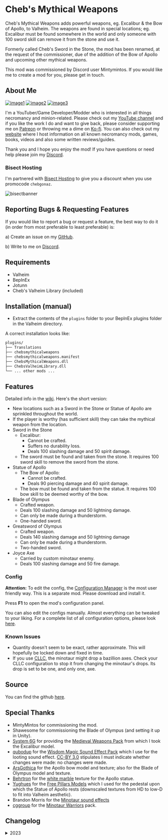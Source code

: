 # Cheb's Mythical Weapons

Cheb's Mythical Weapons adds powerful weapons, eg. Excalibur & the Bow of Apollo, to Valheim. The weapons are found in special locations; eg. Excalibur must be found somewhere in the world and only someone with 100 sword skill can remove it from the stone and use it.

Formerly called Cheb's Sword in the Stone, the mod has been renamed, at the request of the commissioner, due of the addition of the Bow of Apollo and upcoming other mythical weapons.

This mod was commissioned by Discord user Mintymintos. If you would like me to create a mod for you, please get in touch.

## About Me

[![image1](https://imgur.com/Fahi6sP.png)](https://necrobase.chebgonaz.com)
[![image2](https://imgur.com/X18OyQs.png)](https://ko-fi.com/chebgonaz)
[![image3](https://imgur.com/4e64jQ8.png)](https://www.patreon.com/chebgonaz?fan_landing=true)

I'm a YouTuber/Game Developer/Modder who is interested in all things necromancy and minion-related. Please check out my [YouTube channel](https://www.youtube.com/channel/UCPlZ1XnekiJxKymXbXyvkCg) and if you like the work I do and want to give back, please consider supporting me on [Patreon](https://www.patreon.com/chebgonaz?fan_landing=true) or throwing me a dime on [Ko-fi](https://ko-fi.com/chebgonaz). You can also check out my [website](https://necrobase.chebgonaz.com) where I host information on all known necromancy mods, games, books, videos and also some written reviews/guides.

Thank you and I hope you enjoy the mod! If you have questions or need help please join my [Discord](https://discord.com/invite/EB96ASQ).

### Bisect Hosting

I'm partnered with [Bisect Hosting](https://bisecthosting.com/chebgonaz) to give you a discount when you use promocode `chebgonaz`.

![bisectbanner](https://www.bisecthosting.com/partners/custom-banners/b2629ae1-293a-4094-9d2d-002d14529a82.webp)

## Reporting Bugs & Requesting Features

If you would like to report a bug or request a feature, the best way to do it (in order from most preferable to least preferable) is:

a) Create an issue on my [GitHub](hhttps://github.com/jpw1991/chebs-mythical-weapons).

b) Write to me on [Discord](https://discord.com/invite/EB96ASQ).

## Requirements

- Valheim
- BepInEx
- Jotunn
- Cheb's Valheim Library (included)

## Installation (manual)

- Extract the contents of the `plugins` folder to your BepInEx plugins folder in the Valheim directory.

A correct installation looks like:

```sh
plugins/
├── Translations
├── chebsmythicalweapons
├── chebsmythicalweapons.manifest
├── ChebsMythicalWeapons.dll
├── ChebsValheimLibrary.dll
└── ... other mods ...
```

## Features

Detailed info in the [wiki](https://github.com/jpw1991/chebs-mythical-weapons/wiki). Here's the short version:

- New locations such as a Sword in the Stone or Statue of Apollo are sprinkled throughout the world.
- If the player is worthy (has sufficient skill) they can take the mythical weapon from the location.
- Sword in the Stone
	- Excalibur:
		- Cannot be crafted.
		- Suffers no durability loss.
		- Deals 100 slashing damage and 50 spirit damage.
	- The sword must be found and taken from the stone. It requires 100 sword skill to remove the sword from the stone.
- Statue of Apollo
	- The Bow of Apollo:
		- Cannot be crafted.
		- Deals 90 piercing damage and 40 spirit damage.
	- The bow must be found and taken from the statue. It requires 100 bow skill to be deemed worthy of the bow.
- Blade of Olympus
	+ Crafted weapon.
	+ Deals 100 slashing damage and 50 lightning damage.
	+ Can only be made during a thunderstorm.
	+ One-handed sword.
- Greatsword of Olympus
	+ Crafted weapon.
	+ Deals 140 slashing damage and 50 lightning damage
	+ Can only be made during a thunderstorm.
	+ Two-handed sword.
- Joyce Axe
	+ Carried by custom minotaur enemy.
	+ Deals 100 slashing damage and 50 fire damage.

### Config

**Attention:** To edit the config, the [Configuration Manager](https://github.com/BepInEx/BepInEx.ConfigurationManager/releases) is the most user friendly way. This is a separate mod. Please download and install it.

Press **F1** to open the mod's configuration panel.

You can also edit the configs manually. Almost everything can be tweaked to your liking. For a complete list of all configuration options, please look [here](https://github.com/jpw1991/chebs-mythical-weapons/wiki/Configs).

### Known Issues

- Quantity doesn't seem to be exact, rather approximate. This will hopefully be locked down and fixed in time.
- If you use [CLLC](https://valheim.thunderstore.io/package/Smoothbrain/CreatureLevelAndLootControl/), the minotaur might drop a bazillion axes. Check your CLLC configuration to stop it from changing the minotaur's drops. Its drop is set to be one, and only one, axe.

## Source

You can find the github [here](https://github.com/jpw1991/chebs-mythical-weapons).

## Special Thanks

- MintyMintos for commissioning the mod.
- Shawesome for commissioning the Blade of Olympus (and setting it up in Unity).
- [System 6G](https://opengameart.org/users/system-g6) for providing the [Medieval Weapons Pack](https://opengameart.org/content/medieval-weapon-pack) from which I took the Excalibur model.
- [qubodup](https://opengameart.org/users/qubodup) for the [Wisdom Magic Sound Effect Pack](https://opengameart.org/content/wisdom-magic) which I use for the looting sound effect. [CC-BY 3.0](https://creativecommons.org/licenses/by/3.0/) stipulates I must indicate whether changes were made: no changes were made.
- [ArsGothica](https://www.artstation.com/arsgothica) for the Apollo bow model and texture; also for the Blade of Olympus model and texture.
- [Behrtron](https://opengameart.org/users/behrtron) for the [white marble](https://opengameart.org/content/4k-seamless-white-marble-stone-textures-public-domain) texture for the Apollo statue.
- [Yughues](https://opengameart.org/users/yughues) for the [Free Pillars Models](https://opengameart.org/content/free-pillars-models) which I used for the pedestal upon which the Statue of Apollo rests (downscaled textures from HD to low-D to fit into Valheim aesthetic).
- Brandon Morris for the [Minotaur sound effects](https://opengameart.org/content/osare-minotaur-sounds)
- [cggroup](https://assetstore.unity.com/publishers/24906) for the [Minotaur Warriors](https://assetstore.unity.com/packages/3d/characters/minotaur-warriors-80621) pack.

## Changelog

<details>
<summary>2023</summary>

 Date | Version | Notes 
--- | --- | ---
25/04/2024 | 4.5.0 | Prepare for ashlands; upgrade CVL
23/01/2023 | 4.4.0 | Add Aegis for evaluation
15/01/2023 | 4.3.4 | Update CVL and Jotunn
30/11/2023 | 4.3.3 | Fix issue of configs not syncing reliably
12/11/2023 | 4.3.1 | Fix crash when blocking with Apollo bow
08/09/2023 | 4.2.4 | expose Joyce axe's chop damage values to config
06/09/2023 | 4.2.3 | expose Joyce axe's tool tier to config
03/09/2023 | 4.2.2 | expose additional bow of apollo velocity values to config
31/08/2023 | 4.2.1 | update CVL & readme
23/08/2023 | 4.2.0 | update for new valheim patch
21/07/2023 | 4.1.0 | add two special attacks to minotaur; fix blade of olympus to be properly one handed
19/07/2023 | 4.0.0 | Make Blade of Olympus a one handed weapon; add Greatsword of Olympus as 2h weapon with appropriate stats; make dynamic Minotaur icon on minimap; streamline configs
19/07/2023 | 3.0.2 | expose gravity adjustment of Bow of Apollo projectiles to config
16/07/2023 | 3.0.1 | Fix bug of Joyce being craftable; update readme
16/07/2023 | 3.0.0 | Add Minotaur and Joyce axe
13/07/2023 | 2.1.0 | Add Blade of Olympus
06/07/2023 | 2.0.1 | Permit optional removal of projectile gravity from projectiles fired with the Bow of Apollo
05/07/2023 | 2.0.0 | Rename to Cheb's Mythical Weapons; Add bow & statue of Apollo; Add Sun Arrows
30/06/2023 | 1.1.1 | Implement the differing material requirements per level of upgrade as requested
25/06/2023 | 1.1.0 | Expose most sword stats to config
25/06/2023 | 1.0.1 | Permit upgrading of Excalibur
24/06/2023 | 1.0.0 | Release

</details>

